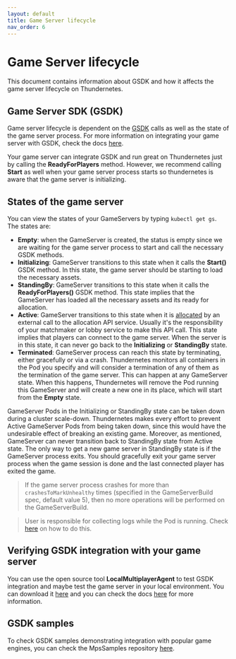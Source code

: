 ```yaml
---
layout: default
title: Game Server lifecycle
nav_order: 6
---
```


# Game Server lifecycle

This document contains information about GSDK and how it affects the game server lifecycle on Thundernetes.

## Game Server SDK (GSDK)

Game server lifecycle is dependent on the [GSDK](https://github.com/PlayFab/gsdk) calls as well as the state of the game server process. For more information on integrating your game server with GSDK, check the docs [here](https://docs.microsoft.com/gaming/playfab/features/multiplayer/servers/integrating-game-servers-with-gsdk).

Your game server can integrate GSDK and run great on Thundernetes just by calling the **ReadyForPlayers** method. However, we recommend calling **Start** as well when your game server process starts so thundernetes is aware that the game server is initializing.

## States of the game server

You can view the states of your GameServers by typing `kubectl get gs`. The states are:

- **Empty**: when the GameServer is created, the status is empty since we are waiting for the game server process to start and call the necessary GSDK methods.
- **Initializing**: GameServer transitions to this state when it calls the **Start()** GSDK method. In this state, the game server should be starting to load the necessary assets.
- **StandingBy**: GameServer transitions to this state when it calls the **ReadyForPlayers()** GSDK method. This state implies that the GameServer has loaded all the necessary assets and its ready for allocation.
- **Active**: GameServer transitions to this state when it is [allocated](quickstart.md#allocate-a-game-server) by an external call to the allocation API service. Usually it's the responsibility of your matchmaker or lobby service to make this API call. This state implies that players can connect to the game server. When the server is in this state, it can never go back to the **Initializing** or **StandingBy** state.
- **Terminated**: GameServer process can reach this state by terminating, either gracefully or via a crash. Thundernetes monitors all containers in the Pod you specify and will consider a termination of any of them as the termination of the game server. This can happen at any GameServer state. When this happens, Thundernetes will remove the Pod running this GameServer and will create a new one in its place, which will start from the **Empty** state. 

GameServer Pods in the Initializing or StandingBy state can be taken down during a cluster scale-down. Thundernetes makes every effort to prevent Active GameServer Pods from being taken down, since this would have the undesirable effect of breaking an existing game. Moreover, as mentioned, GameServer can never transition back to StandingBy state from Active state. The only way to get a new game server in StandingBy state is if the GameServer process exits. You should gracefully exit your game server process when the game session is done and the last connected player has exited the game.

> If the game server process crashes for more than `crashesToMarkUnhealthy` times (specified in the GameServerBuild spec, default value 5), then no more operations will be performed on the GameServerBuild. 

> User is responsible for collecting logs while the Pod is running. Check [here](howtos/gameserverlogs.md) on how to do this.

## Verifying GSDK integration with your game server

You can use the open source tool **LocalMultiplayerAgent** to test GSDK integration and maybe test the game server in your local environment. You can download it [here](https://github.com/PlayFab/MpsAgent) and you can check the docs [here](howtos/runlocalmultiplayeragent.md) for more information.

## GSDK samples

To check GSDK samples demonstrating integration with popular game engines, you can check the MpsSamples repository [here](https://github.com/PlayFab/MpsSamples).